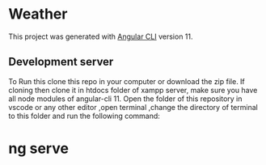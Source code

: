 # Weather

This project was generated with [Angular CLI](https://github.com/angular/angular-cli) version 11.

## Development server
To Run this clone this repo in your computer or download the zip file.
If cloning then clone it in htdocs folder of xampp server, make sure you have all node modules of angular-cli 11.
Open the folder of this repository in vscode or any other editor ,open terminal ,change the directory of terminal to this folder and run the following command:
# ng serve

